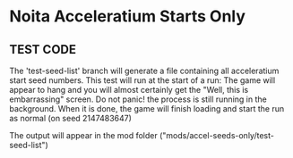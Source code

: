 # Noita Acceleratium Starts Only
## TEST CODE
The 'test-seed-list' branch will generate a file containing all acceleratium start seed numbers.
This test will run at the start of a run: The game will appear to hang and you will almost certainly get the  "Well, this is embarrassing" screen.
Do not panic! the process is still running in the background. When it is done, the game will finish loading and start the run as normal (on seed 2147483647)

The output will appear in the mod folder ("mods/accel-seeds-only/test-seed-list")
